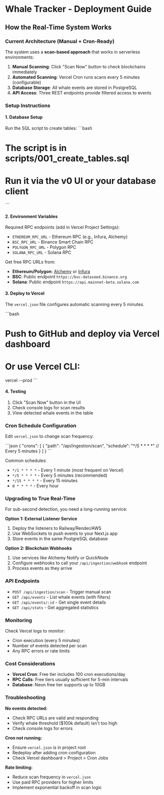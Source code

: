 # Whale Tracker - Deployment Guide

## How the Real-Time System Works

### Current Architecture (Manual + Cron-Ready)

The system uses a **scan-based approach** that works in serverless environments:

1. **Manual Scanning**: Click "Scan Now" button to check blockchains immediately
2. **Automated Scanning**: Vercel Cron runs scans every 5 minutes (configurable)
3. **Database Storage**: All whale events are stored in PostgreSQL
4. **API Access**: Three REST endpoints provide filtered access to events

### Setup Instructions

#### 1. Database Setup

Run the SQL script to create tables:
\`\`\`bash
# The script is in scripts/001_create_tables.sql
# Run it via the v0 UI or your database client
\`\`\`

#### 2. Environment Variables

Required RPC endpoints (add in Vercel Project Settings):
- `ETHEREUM_RPC_URL` - Ethereum RPC (e.g., Infura, Alchemy)
- `BSC_RPC_URL` - Binance Smart Chain RPC
- `POLYGON_RPC_URL` - Polygon RPC
- `SOLANA_RPC_URL` - Solana RPC

Get free RPC URLs from:
- **Ethereum/Polygon**: [Alchemy](https://www.alchemy.com/) or [Infura](https://infura.io/)
- **BSC**: Public endpoint `https://bsc-dataseed.binance.org`
- **Solana**: Public endpoint `https://api.mainnet-beta.solana.com`

#### 3. Deploy to Vercel

The `vercel.json` file configures automatic scanning every 5 minutes.

\`\`\`bash
# Push to GitHub and deploy via Vercel dashboard
# Or use Vercel CLI:
vercel --prod
\`\`\`

#### 4. Testing

1. Click "Scan Now" button in the UI
2. Check console logs for scan results
3. View detected whale events in the table

### Cron Schedule Configuration

Edit `vercel.json` to change scan frequency:

\`\`\`json
{
  "crons": [
    {
      "path": "/api/ingestion/scan",
      "schedule": "*/5 * * * *"  // Every 5 minutes
    }
  ]
}
\`\`\`

Common schedules:
- `*/1 * * * *` - Every 1 minute (most frequent on Vercel)
- `*/5 * * * *` - Every 5 minutes (recommended)
- `*/15 * * * *` - Every 15 minutes
- `0 * * * *` - Every hour

### Upgrading to True Real-Time

For sub-second detection, you need a long-running service:

**Option 1: External Listener Service**
1. Deploy the listeners to Railway/Render/AWS
2. Use WebSockets to push events to your Next.js app
3. Store events in the same PostgreSQL database

**Option 2: Blockchain Webhooks**
1. Use services like Alchemy Notify or QuickNode
2. Configure webhooks to call your `/api/ingestion/webhook` endpoint
3. Process events as they arrive

### API Endpoints

- `POST /api/ingestion/scan` - Trigger manual scan
- `GET /api/events` - List whale events (with filters)
- `GET /api/events/:id` - Get single event details
- `GET /api/stats` - Get aggregated statistics

### Monitoring

Check Vercel logs to monitor:
- Cron execution (every 5 minutes)
- Number of events detected per scan
- Any RPC errors or rate limits

### Cost Considerations

- **Vercel Cron**: Free tier includes 100 cron executions/day
- **RPC Calls**: Free tiers usually sufficient for 5-min intervals
- **Database**: Neon free tier supports up to 10GB

### Troubleshooting

**No events detected:**
- Check RPC URLs are valid and responding
- Verify whale threshold ($100k default) isn't too high
- Check console logs for errors

**Cron not running:**
- Ensure `vercel.json` is in project root
- Redeploy after adding cron configuration
- Check Vercel dashboard > Project > Cron Jobs

**Rate limiting:**
- Reduce scan frequency in `vercel.json`
- Use paid RPC providers for higher limits
- Implement exponential backoff in scan logic
